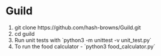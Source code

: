 # Guild
<ol>
 
<li>git clone https://github.com/hash-browns/Guild.git</li>
<li>cd guild</li>
<li>Run unit tests with `python3 -m unittest -v unit_test.py`</li>
<li>To run the food calculator - `python3 food_calculator.py`</li>
